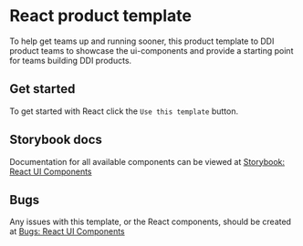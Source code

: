 # React product template

To help get teams up and running sooner, this product template to DDI product teams to showcase the ui-components and provide a starting point for teams building DDI products.

## Get started

To get started with React click the `Use this template` button.

## Storybook docs

Documentation for all available components can be viewed at [Storybook: React UI Components](https://ui-components-ui-components-dev.os99.gov.ab.ca/)


## Bugs

Any issues with this template, or the React components, should be created at [Bugs: React UI Components](https://github.com/GovAlta/ui-components/issues/new?assignees=&labels=bug&template=log-a-bug.md&title=)
